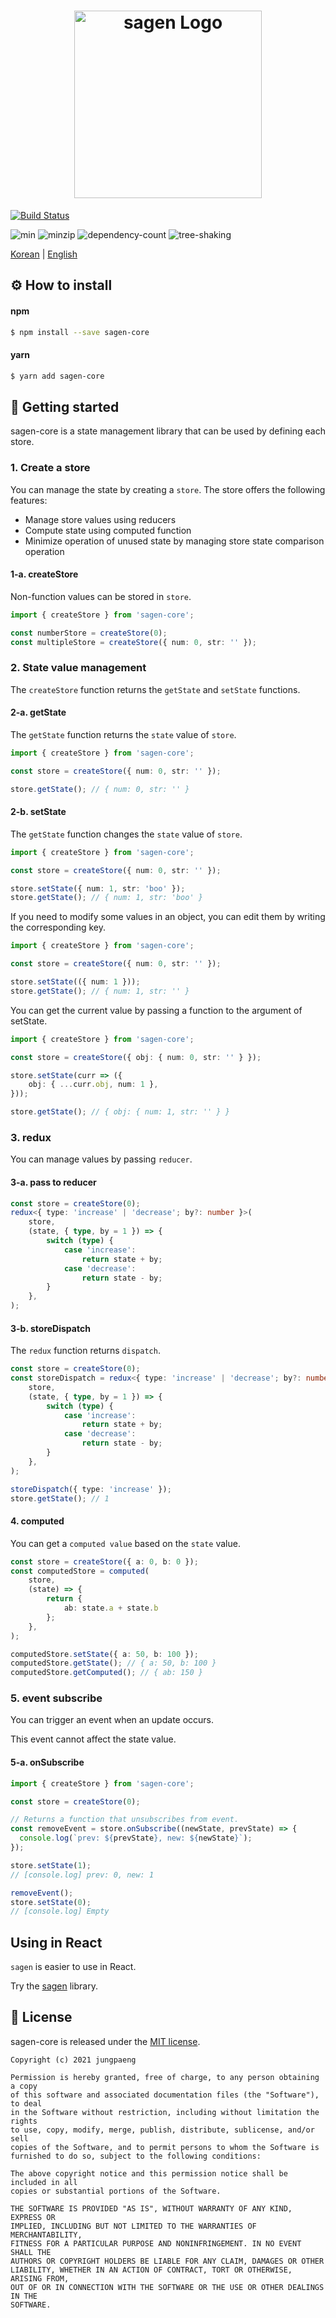 <h1 align=center style="max-width: 100%;">
  <img width="300" alt="sagen Logo" src="https://user-images.githubusercontent.com/26024412/101279836-780ddb80-3808-11eb-9ff5-69693c56373e.png" style="max-width: 100%;"><br/>
</h1>

[![Build Status](https://travis-ci.com/jungpaeng/sagen-core.svg?branch=main)](https://travis-ci.com/jungpaeng/sagen-core)

![min](https://badgen.net/bundlephobia/min/sagen-core@latest)
![minzip](https://badgen.net/bundlephobia/minzip/sagen-core@latest)
![dependency-count](https://badgen.net/bundlephobia/dependency-count/sagen-core@latest)
![tree-shaking](https://badgen.net/bundlephobia/tree-shaking/sagen-core@latest)

[Korean](https://github.com/jungpaeng/sagen-core/blob/main/readme-kr.md) | [English](https://github.com/jungpaeng/sagen-core/blob/main/readme.md)

## ⚙ How to install
#### npm
```bash
$ npm install --save sagen-core
```
#### yarn
```bash
$ yarn add sagen-core
```

## 🏃 Getting started

sagen-core is a state management library that can be used by defining each store.

### 1. Create a store

You can manage the state by creating a `store`. The store offers the following features:

- Manage store values using reducers
- Compute state using computed function
- Minimize operation of unused state by managing store state comparison operation

#### 1-a. createStore

Non-function values can be stored in `store`.

```typescript
import { createStore } from 'sagen-core';

const numberStore = createStore(0);
const multipleStore = createStore({ num: 0, str: '' });
```

### 2. State value management

The `createStore` function returns the `getState` and `setState` functions.

#### 2-a. getState

The `getState` function returns the `state` value of `store`.

```typescript
import { createStore } from 'sagen-core';

const store = createStore({ num: 0, str: '' });

store.getState(); // { num: 0, str: '' }
```

#### 2-b. setState

The `getState` function changes the `state` value of `store`.

```typescript
import { createStore } from 'sagen-core';

const store = createStore({ num: 0, str: '' });

store.setState({ num: 1, str: 'boo' });
store.getState(); // { num: 1, str: 'boo' }
```

If you need to modify some values in an object, you can edit them by writing the corresponding key.

```typescript
import { createStore } from 'sagen-core';

const store = createStore({ num: 0, str: '' });

store.setState(({ num: 1 }));
store.getState(); // { num: 1, str: '' }
```

You can get the current value by passing a function to the argument of setState.

```typescript
import { createStore } from 'sagen-core';

const store = createStore({ obj: { num: 0, str: '' } });

store.setState(curr => ({
    obj: { ...curr.obj, num: 1 },
}));

store.getState(); // { obj: { num: 1, str: '' } }
```

### 3. redux

You can manage values by passing `reducer`.

#### 3-a. pass to reducer

```typescript jsx
const store = createStore(0);
redux<{ type: 'increase' | 'decrease'; by?: number }>(
    store,
    (state, { type, by = 1 }) => {
        switch (type) {
            case 'increase':
                return state + by;
            case 'decrease':
                return state - by;
        }
    },
);
```

#### 3-b. storeDispatch

The `redux` function returns `dispatch`.

```typescript jsx
const store = createStore(0);
const storeDispatch = redux<{ type: 'increase' | 'decrease'; by?: number }>(
    store,
    (state, { type, by = 1 }) => {
        switch (type) {
            case 'increase':
                return state + by;
            case 'decrease':
                return state - by;
        }
    },
);

storeDispatch({ type: 'increase' });
store.getState(); // 1
```

#### 4. computed

You can get a `computed value` based on the `state` value.

```typescript jsx
const store = createStore({ a: 0, b: 0 });
const computedStore = computed(
    store,
    (state) => {
        return {
            ab: state.a + state.b
        };
    },
);

computedStore.setState({ a: 50, b: 100 });
computedStore.getState(); // { a: 50, b: 100 }
computedStore.getComputed(); // { ab: 150 }
```

### 5. event subscribe

You can trigger an event when an update occurs.

This event cannot affect the state value.

#### 5-a. onSubscribe

```ts
import { createStore } from 'sagen-core';

const store = createStore(0);

// Returns a function that unsubscribes from event.
const removeEvent = store.onSubscribe((newState, prevState) => {
  console.log(`prev: ${prevState}, new: ${newState}`);
});

store.setState(1);
// [console.log] prev: 0, new: 1

removeEvent();
store.setState(0);
// [console.log] Empty
```

## Using in React

`sagen` is easier to use in React.

Try the [sagen](https://www.npmjs.com/package/sagen) library.

## 📜 License
sagen-core is released under the [MIT license](https://github.com/jungpaeng/sagen-core/blob/main/LICENSE).

```
Copyright (c) 2021 jungpaeng

Permission is hereby granted, free of charge, to any person obtaining a copy
of this software and associated documentation files (the "Software"), to deal
in the Software without restriction, including without limitation the rights
to use, copy, modify, merge, publish, distribute, sublicense, and/or sell
copies of the Software, and to permit persons to whom the Software is
furnished to do so, subject to the following conditions:

The above copyright notice and this permission notice shall be included in all
copies or substantial portions of the Software.

THE SOFTWARE IS PROVIDED "AS IS", WITHOUT WARRANTY OF ANY KIND, EXPRESS OR
IMPLIED, INCLUDING BUT NOT LIMITED TO THE WARRANTIES OF MERCHANTABILITY,
FITNESS FOR A PARTICULAR PURPOSE AND NONINFRINGEMENT. IN NO EVENT SHALL THE
AUTHORS OR COPYRIGHT HOLDERS BE LIABLE FOR ANY CLAIM, DAMAGES OR OTHER
LIABILITY, WHETHER IN AN ACTION OF CONTRACT, TORT OR OTHERWISE, ARISING FROM,
OUT OF OR IN CONNECTION WITH THE SOFTWARE OR THE USE OR OTHER DEALINGS IN THE
SOFTWARE.
```